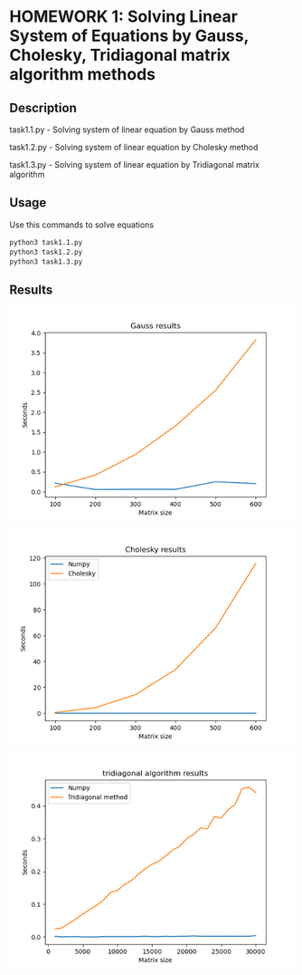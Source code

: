 # HOMEWORK 1: Solving Linear System of Equations by Gauss, Cholesky, Tridiagonal matrix algorithm methods 

## Description

task1.1.py - Solving system of linear equation by Gauss method

task1.2.py - Solving system of linear equation by Cholesky method

task1.3.py - Solving system of linear equation by Tridiagonal matrix algorithm

## Usage

Use this commands to solve equations

```bash
python3 task1.1.py
python3 task1.2.py
python3 task1.3.py
```
## Results
![Result](./results1.png "Results")

![Result](./results2.png "Results")

![Result](./results3.png "Results")
